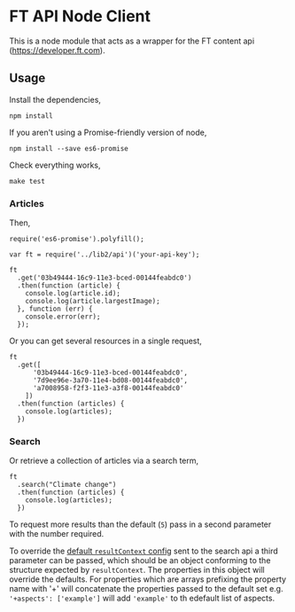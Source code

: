 # FT API Node Client

This is a node module that acts as a wrapper for the FT content api (<https://developer.ft.com>).

## Usage

Install the dependencies,

    npm install

If you aren't using a Promise-friendly version of node,

    npm install --save es6-promise

Check everything works,

    make test

### Articles

Then,

    require('es6-promise').polyfill();

    var ft = require('../lib2/api')('your-api-key');

    ft
      .get('03b49444-16c9-11e3-bced-00144feabdc0')
      .then(function (article) {
        console.log(article.id);
        console.log(article.largestImage);
      }, function (err) {
        console.error(err);
      });

Or you can get several resources in a single request,

    ft
      .get([
          '03b49444-16c9-11e3-bced-00144feabdc0',
          '7d9ee96e-3a70-11e4-bd08-00144feabdc0',
          'a7008958-f2f3-11e3-a3f8-00144feabdc0'
        ])
      .then(function (articles) {
        console.log(articles);
      })

### Search 

Or retrieve a collection of articles via a search term,

    ft
      .search("Climate change")
      .then(function (articles) {
        console.log(articles);
      })

To request more results than the default (`5`) pass in a second parameter with the number required.

To override the [default `resultContext` config](https://github.com/Financial-Times/ft-api-client/blob/v3/lib/v1/search.js#L4) sent to the search api a third parameter can be passed, which should be an object conforming to the structure expected by `resultContext`. The properties in this object will override the defaults. For properties which are arrays prefixing the property name with '+' will concatenate the properties passed to the default set e.g. `'+aspects': ['example']` will add `'example'` to th edefault list of aspects. 
